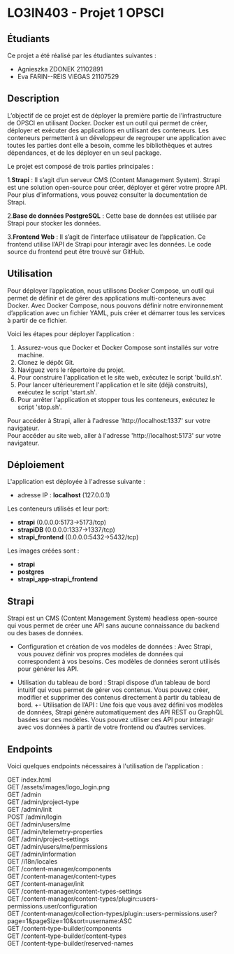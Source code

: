 # LO3IN403 - Projet 1 OPSCI

## Étudiants

Ce projet a été réalisé par les étudiantes suivantes :

- Agnieszka ZDONEK 21102891
- Eva FARIN--REIS VIEGAS 21107529


## Description

L’objectif de ce projet est de déployer la première partie de l’infrastructure de OPSCI en utilisant Docker. Docker est un outil qui permet de créer, déployer et exécuter des applications en utilisant des conteneurs. Les conteneurs permettent à un développeur de regrouper une application avec toutes les parties dont elle a besoin, comme les bibliothèques et autres dépendances, et de les déployer en un seul package.

Le projet est composé de trois parties principales :

1.**Strapi** : Il s’agit d’un serveur CMS (Content Management System). Strapi est une solution open-source pour créer, déployer et gérer votre propre API. Pour plus d’informations, vous pouvez consulter la documentation de Strapi.

2.**Base de données PostgreSQL** : Cette base de données est utilisée par Strapi pour stocker les données.

3.**Frontend Web** : Il s’agit de l’interface utilisateur de l’application. Ce frontend utilise l’API de Strapi pour interagir avec les données. Le code source du frontend peut être trouvé sur GitHub.

## Utilisation

Pour déployer l’application, nous utilisons Docker Compose, un outil qui permet de définir et de gérer des applications multi-conteneurs avec Docker. Avec Docker Compose, nous pouvons définir notre environnement d’application avec un fichier YAML, puis créer et démarrer tous les services à partir de ce fichier.

Voici les étapes pour déployer l’application :

1. Assurez-vous que Docker et Docker Compose sont installés sur votre machine.
2. Clonez le dépôt Git.
3. Naviguez vers le répertoire du projet.
4. Pour construire l'application et le site web, exécutez le script 'build.sh'.
5. Pour lancer ultérieurement l'application et le site (déjà construits), exécutez le script 'start.sh'.
6. Pour arrêter l'application et stopper tous les conteneurs, exécutez le script 'stop.sh'.

Pour accéder à Strapi, aller à l'adresse 'http://localhost:1337' sur votre navigateur.  
Pour accéder au site web, aller à l'adresse 'http://localhost:5173' sur votre navigateur.

## Déploiement

L'application est déployée à l'adresse suivante :
- adresse IP : **localhost** (127.0.0.1)

Les conteneurs utilisés et leur port:
- **strapi** (0.0.0.0:5173->5173/tcp)
- **strapiDB** (0.0.0.0:1337->1337/tcp)
- **strapi_frontend** (0.0.0.0:5432->5432/tcp)

Les images créées sont :
- **strapi**
- **postgres**
- **strapi_app-strapi_frontend**

## Strapi

Strapi est un CMS (Content Management System) headless open-source qui vous permet de créer une API sans aucune connaissance du backend ou des bases de données.

- Configuration et création de vos modèles de données : Avec Strapi, vous pouvez définir vos propres modèles de données qui correspondent à vos besoins. Ces modèles de données seront utilisés pour générer les API.

- Utilisation du tableau de bord : Strapi dispose d’un tableau de bord intuitif qui vous permet de gérer vos contenus. Vous pouvez créer, modifier et supprimer des contenus directement à partir du tableau de bord.
+- Utilisation de l’API : Une fois que vous avez défini vos modèles de données, Strapi génère automatiquement des API REST ou GraphQL basées sur ces modèles. Vous pouvez utiliser ces API pour interagir avec vos données à partir de votre frontend ou d’autres services.

## Endpoints

Voici quelques endpoints nécessaires à l'utilisation de l'application :

GET index.html  
GET /assets/images/logo_login.png  
GET /admin  
GET /admin/project-type  
GET /admin/init  
POST /admin/login  
GET /admin/users/me  
GET /admin/telemetry-properties  
GET /admin/project-settings  
GET /admin/users/me/permissions  
GET /admin/information  
GET /i18n/locales  
GET /content-manager/components  
GET /content-manager/content-types  
GET /content-manager/init  
GET /content-manager/content-types-settings  
GET /content-manager/content-types/plugin::users-permissions.user/configuration  
GET /content-manager/collection-types/plugin::users-permissions.user?page=1&pageSize=10&sort=username:ASC  
GET /content-type-builder/components  
GET /content-type-builder/content-types  
GET /content-type-builder/reserved-names  


